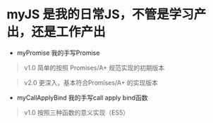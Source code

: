 # myJS 是我的日常JS，不管是学习产出，还是工作产出

* myPromise 我的手写Promise
> v1.0 简单的按照 Promises/A+ 规范实现的初期版本

> v2.0 更深入，基本符合Promises/A+ 的实现版本

* myCallApplyBind 我的手写call apply bind函数
> v1.0 按照三种函数的意义实现（ES5）